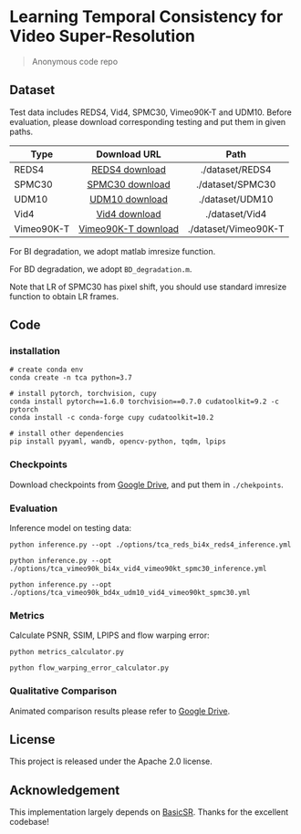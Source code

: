 # Learning Temporal Consistency for Video Super-Resolution
> Anonymous code repo

## Dataset

Test data includes REDS4, Vid4, SPMC30, Vimeo90K-T and UDM10. Before evaluation, please download corresponding testing 
and put them in given paths.

| Type                     | Download URL                                | Path                                                      |
| ------------------------ |:-------------------------------------------:|:-----------------------------------------:|
| REDS4                    | [REDS4 download](https://seungjunnah.github.io/Datasets/reds.html)                      |./dataset/REDS4     |
| SPMC30                   | [SPMC30 download](https://github.com/jiangsutx/SPMC_VideoSR)                            |./dataset/SPMC30    |
| UDM10                    | [UDM10 download](https://github.com/psychopa4/PFNL)          |./dataset/UDM10           |
| Vid4                     | [Vid4 download](https://drive.google.com/file/d/1ZuvNNLgR85TV_whJoHM7uVb-XW1y70DW/view) |./dataset/Vid4      |
| Vimeo90K-T               | [Vimeo90K-T download](http://toflow.csail.mit.edu/)                                     |./dataset/Vimeo90K-T|

For BI degradation, we adopt matlab imresize function. 

For BD degradation, we adopt `BD_degradation.m`.

Note that LR of SPMC30 has pixel shift, you should use standard imresize function to obtain LR frames.

## Code

### installation
```
# create conda env
conda create -n tca python=3.7

# install pytorch, torchvision, cupy
conda install pytorch==1.6.0 torchvision==0.7.0 cudatoolkit=9.2 -c pytorch
conda install -c conda-forge cupy cudatoolkit=10.2

# install other dependencies
pip install pyyaml, wandb, opencv-python, tqdm, lpips
``` 
### Checkpoints
Download checkpoints from [Google Drive](https://drive.google.com/drive/folders/1rQV0gfQWUrFt5hzNkklWcs_zVOftnPeN?usp=sharing), and put them in `./chekpoints`.
### Evaluation

Inference model on testing data:
```
python inference.py --opt ./options/tca_reds_bi4x_reds4_inference.yml

python inference.py --opt ./options/tca_vimeo90k_bi4x_vid4_vimeo90kt_spmc30_inference.yml

python inference.py --opt ./options/tca_vimeo90k_bd4x_udm10_vid4_vimeo90kt_spmc30.yml
```

### Metrics

Calculate PSNR, SSIM, LPIPS and flow warping error:
```
python metrics_calculator.py

python flow_warping_error_calculator.py
```

### Qualitative Comparison
Animated comparison results please refer to [Google Drive](https://drive.google.com/drive/folders/1bO6Sfl54QuO5PD3NNF4ZutZ-4Geg2Qnd?usp=sharing).


## License

This project is released under the Apache 2.0 license.


## Acknowledgement

This implementation largely depends on [BasicSR](https://github.com/xinntao/BasicSR). Thanks for the excellent codebase!